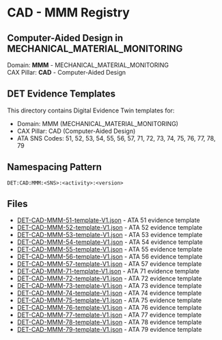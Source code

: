 # CAD - MMM Registry

## Computer-Aided Design in MECHANICAL_MATERIAL_MONITORING

Domain: **MMM** - MECHANICAL_MATERIAL_MONITORING  
CAX Pillar: **CAD** - Computer-Aided Design

## DET Evidence Templates

This directory contains Digital Evidence Twin templates for:
- Domain: MMM (MECHANICAL_MATERIAL_MONITORING)
- CAX Pillar: CAD (Computer-Aided Design)
- ATA SNS Codes: 51, 52, 53, 54, 55, 56, 57, 71, 72, 73, 74, 75, 76, 77, 78, 79

## Namespacing Pattern
```
DET:CAD:MMM:<SNS>:<activity>:<version>
```

## Files
- [DET-CAD-MMM-51-template-V1.json](DET-CAD-MMM-51-template-V1.json) - ATA 51 evidence template
- [DET-CAD-MMM-52-template-V1.json](DET-CAD-MMM-52-template-V1.json) - ATA 52 evidence template
- [DET-CAD-MMM-53-template-V1.json](DET-CAD-MMM-53-template-V1.json) - ATA 53 evidence template
- [DET-CAD-MMM-54-template-V1.json](DET-CAD-MMM-54-template-V1.json) - ATA 54 evidence template
- [DET-CAD-MMM-55-template-V1.json](DET-CAD-MMM-55-template-V1.json) - ATA 55 evidence template
- [DET-CAD-MMM-56-template-V1.json](DET-CAD-MMM-56-template-V1.json) - ATA 56 evidence template
- [DET-CAD-MMM-57-template-V1.json](DET-CAD-MMM-57-template-V1.json) - ATA 57 evidence template
- [DET-CAD-MMM-71-template-V1.json](DET-CAD-MMM-71-template-V1.json) - ATA 71 evidence template
- [DET-CAD-MMM-72-template-V1.json](DET-CAD-MMM-72-template-V1.json) - ATA 72 evidence template
- [DET-CAD-MMM-73-template-V1.json](DET-CAD-MMM-73-template-V1.json) - ATA 73 evidence template
- [DET-CAD-MMM-74-template-V1.json](DET-CAD-MMM-74-template-V1.json) - ATA 74 evidence template
- [DET-CAD-MMM-75-template-V1.json](DET-CAD-MMM-75-template-V1.json) - ATA 75 evidence template
- [DET-CAD-MMM-76-template-V1.json](DET-CAD-MMM-76-template-V1.json) - ATA 76 evidence template
- [DET-CAD-MMM-77-template-V1.json](DET-CAD-MMM-77-template-V1.json) - ATA 77 evidence template
- [DET-CAD-MMM-78-template-V1.json](DET-CAD-MMM-78-template-V1.json) - ATA 78 evidence template
- [DET-CAD-MMM-79-template-V1.json](DET-CAD-MMM-79-template-V1.json) - ATA 79 evidence template
